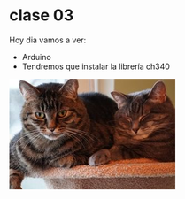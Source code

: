 # clase 03

Hoy dia vamos a ver:

- Arduino
- Tendremos que instalar la librería ch340

![aquí hay dos gatos](./imagenes/gatos.jpg)
